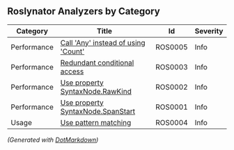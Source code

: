 ## Roslynator Analyzers by Category

| Category | Title | Id  | Severity |
| -------- | ----- | --- | -------- |
| Performance | [Call 'Any' instead of using 'Count'](../../docs/analyzers/ROS0005.md) | ROS0005 | Info |
| Performance | [Redundant conditional access](../../docs/analyzers/ROS0003.md) | ROS0003 | Info |
| Performance | [Use property SyntaxNode.RawKind](../../docs/analyzers/ROS0002.md) | ROS0002 | Info |
| Performance | [Use property SyntaxNode.SpanStart](../../docs/analyzers/ROS0001.md) | ROS0001 | Info |
| Usage | [Use pattern matching](../../docs/analyzers/ROS0004.md) | ROS0004 | Info |


*\(Generated with [DotMarkdown](http://github.com/JosefPihrt/DotMarkdown)\)*